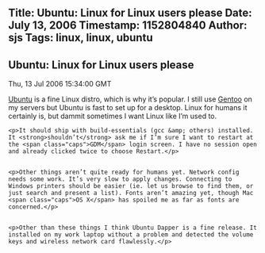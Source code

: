 Title: Ubuntu: Linux for Linux users please
Date: July 13, 2006
Timestamp: 1152804840
Author: sjs
Tags: linux, linux, ubuntu
----


  <a href="http://web.archive.org/web/20061018215101/http://sami.samhuri.net/admin/content/edit/428" class="admintools" id="admin_article" style="display: none;">edit</a>
  <h2>Ubuntu: Linux for Linux users please</h2>
  <p class="auth"><!-- Posted by <a href="mailto:sjs@uvic.ca">Sami Jensen Samhuri</a> -->
  <span class="typo_date" title="Thu, 13 Jul 2006 15:34:00 GMT">Thu, 13 Jul 2006 15:34:00 GMT</span></p>
  <p><a href="http://web.archive.org/web/20061018215101/http://www.ubuntu.com/">Ubuntu</a> is a fine Linux distro, which is why it’s popular. I still use <a href="http://web.archive.org/web/20061018215101/http://www.gentoo.org/">Gentoo</a> on my servers but Ubuntu is fast to set up for a desktop. Linux for humans it certainly is, but dammit sometimes I want Linux like I’m used to.</p>


	<p>It should ship with build-essentials (gcc &amp; others) installed. It <strong>shouldn’t</strong> ask me if I’m sure I want to restart at the <span class="caps">GDM</span> login screen. I have no session open and already clicked twice to choose Restart.</p>


	<p>Other things aren’t quite ready for humans yet. Network config needs some work. It’s very slow to apply changes. Connecting to Windows printers should be easier (ie. let us browse to find them, or just search and present a list). Fonts aren’t amazing yet, though Mac <span class="caps">OS X</span> has spoiled me as far as fonts are concerned.</p>


	<p>Other than these things I think Ubuntu Dapper is a fine release. It installed on my work laptop without a problem and detected the volume keys and wireless network card flawlessly.</p>

